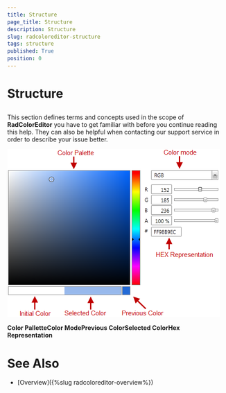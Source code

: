 ```yaml
---
title: Structure
page_title: Structure
description: Structure
slug: radcoloreditor-structure
tags: structure
published: True
position: 0
---
```


# Structure



## 

This section defines terms and concepts used in the scope of __RadColorEditor__ you have to get familiar with before you continue reading this help. They can also be helpful when contacting our support service in order to describe your issue better.

![radcoloreditor-structure](images/radcoloreditor-structure.png)

__Color PalletteColor ModePrevious ColorSelected ColorHex Representation__

# See Also

 * [Overview]({%slug radcoloreditor-overview%})
